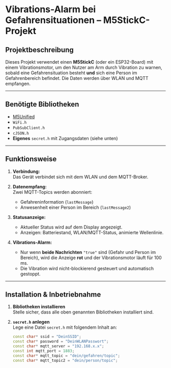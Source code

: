 # Vibrations-Alarm bei Gefahrensituationen – M5StickC-Projekt

## Projektbeschreibung

Dieses Projekt verwendet einen **M5StickC** (oder ein ESP32-Board) mit einem Vibrationsmotor, um den Nutzer am Arm durch Vibration zu warnen, sobald eine Gefahrensituation besteht **und** sich eine Person im Gefahrenbereich befindet. Die Daten werden über WLAN und MQTT empfangen.

---

## Benötigte Bibliotheken

- [M5Unified](https://github.com/m5stack/M5Unified)
- `WiFi.h`
- `PubSubClient.h`
- `cJSON.h`
- **Eigenes** `secret.h` mit Zugangsdaten (siehe unten)

---

## Funktionsweise

1. **Verbindung:**  
   Das Gerät verbindet sich mit dem WLAN und dem MQTT-Broker.

2. **Datenempfang:**  
   Zwei MQTT-Topics werden abonniert:
   - Gefahreninformation (`lastMessage`)
   - Anwesenheit einer Person im Bereich (`lastMessage2`)

3. **Statusanzeige:**  
   - Aktueller Status wird auf dem Display angezeigt.
   - Anzeigen: Batteriestand, WLAN/MQTT-Status, animierte Wellenlinie.

4. **Vibrations-Alarm:**  
   - Nur wenn **beide Nachrichten** `"true"` sind (Gefahr und Person im Bereich), wird die Anzeige **rot** und der Vibrationsmotor läuft für 100 ms.
   - Die Vibration wird nicht-blockierend gesteuert und automatisch gestoppt.

---

## Installation & Inbetriebnahme

1. **Bibliotheken installieren**  
   Stelle sicher, dass alle oben genannten Bibliotheken installiert sind.

2. **`secret.h` anlegen**  
   Lege eine Datei `secret.h` mit folgendem Inhalt an:

   ```cpp
   const char* ssid = "DeinSSID";
   const char* password = "DeinWLANPasswort";
   const char* mqtt_server = "192.168.x.x";
   const int mqtt_port = 1883;
   const char* mqtt_topic = "dein/gefahren/topic";
   const char* mqtt_topic2 = "dein/person/topic";

